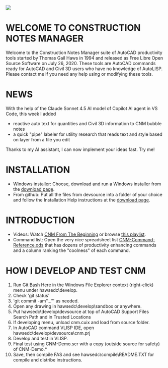 ![](https://constructionnotesmanager.com/cnm-demo-animated.gif)
# WELCOME TO CONSTRUCTION NOTES MANAGER
Welcome to the Construction Notes Manager suite of AutoCAD productivity tools started by Thomas Gail Haws in 1994 and released as Free Libre Open Source Software on July 26, 2020. These tools are AutoCAD commands ready for AutoCAD and Civil 3D users who have no knowledge of AutoLISP. Please contact me if you need any help using or modifying these tools.

# NEWS
With the help of the Claude Sonnet 4.5 AI model of Copilot AI agent in VS Code, this week I added 

- reactive auto text for quantities and Civil 3D information to CNM bubble notes
- a quick "pipe" labeler for utility research that reads text and style based on layer from a file you edit

Thanks to my AI assistant, I can now implement your ideas fast. Try me!

# INSTALLATION
- Windows installer: Choose, download and run a Windows installer from the [download page](https://constructionnotesmanager.com/download.htm).
- From github: Put all the files from devsource into a folder of your choice and follow the Installation Help instructions at the [download page](https://constructionnotesmanager.com/download.htm).

# INTRODUCTION
- Videos: Watch [CNM From The Beginning](https://youtu.be/49cvLI28sb8?t=268) or browse [this playlist](https://www.youtube.com/playlist?list=PLb4Ow6sAWuXMENceM_eZaqMjshpefO0uN).
- Command list: Open the very nice spreadsheet list [CNM-Command-Reference.ods](https://github.com/hawstom/cnm/blob/master/devsource/CNM-Command-Reference.ods) that has dozens of productivity enhancing commands and a column ranking the "coolness" of each command.

# HOW I DEVELOP AND TEST CNM
1. Run Git Bash Here in the Windows File Explorer context (right-click) menu under hawsedc\develop.
2. Check 'git status'
3. 'git commit -am"..."' as needed.
4. Open any drawing in hawsedc\develop\sandbox or anywhere.
5. Put hawsedc\develop\devsource at top of AutoCAD Support Files Search Path and in Trusted Locations
6. If developing menu, unload cnm.cuix and load from source folder.
7. In AutoCAD command VLISP IDE, open hawsedc\develop\devsource\cnm.prj
8. Develop and test in VLISP.
9. Final test using CNM-Demo.scr with a copy (outside source for safety) of CNM-Demo.*
10. Save, then compile FAS and see hawsedc\compile\README.TXT for compile and distribe instructions.